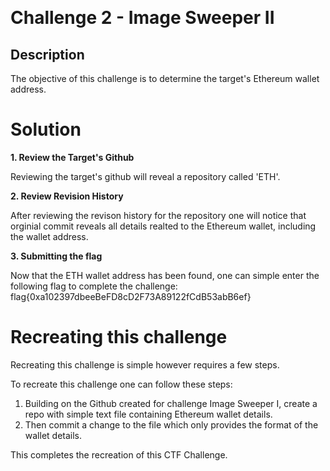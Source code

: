 ﻿﻿

# Challenge 2 - Image Sweeper II

## Description

The objective of this challenge is to determine the target's Ethereum wallet address. 

# Solution
**1. Review the Target's Github**

Reviewing the target's github will reveal a repository called 'ETH'.
 
**2. Review Revision History**

After reviewing the revison history for the repository one will notice that orginial commit reveals all details realted 
to the Ethereum wallet, including the wallet address.

**3. Submitting the flag**

Now that the ETH wallet address has been found, one can simple enter the following flag to complete the challenge:
flag{0xa102397dbeeBeFD8cD2F73A89122fCdB53abB6ef}

# Recreating this challenge 
Recreating this challenge is simple however requires a few steps.

To recreate this challenge one can follow these steps:

1. Building on the Github created for challenge Image Sweeper I, create a repo with simple text file containing Ethereum wallet details.
2. Then commit a change to the file which only provides the format of the wallet details.

This completes the recreation of this CTF Challenge. 

